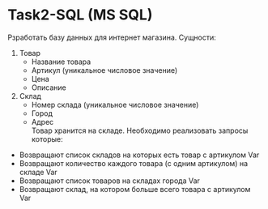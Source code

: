 # Task2-SQL (MS SQL)
Рзработать базу данных для интернет магазина. 
Сущности:
1) Товар
    - Название товара
    - Артикул (уникальное числовое значение)
    - Цена
    - Описание
2) Склад 
    - Номер склада (уникальное числовое значение)
    - Город
    - Адрес  
Товар хранится на складе.  Необходимо реализовать запросы которые:
- Возвращают список складов на которых есть товар с артикулом Var
- Возвращают количество каждого товара (с одним артикулом) на складе Var
- Возвращают список товаров на складах города Var
- Возвращают склад, на котором больше всего товара с артикулом Var
